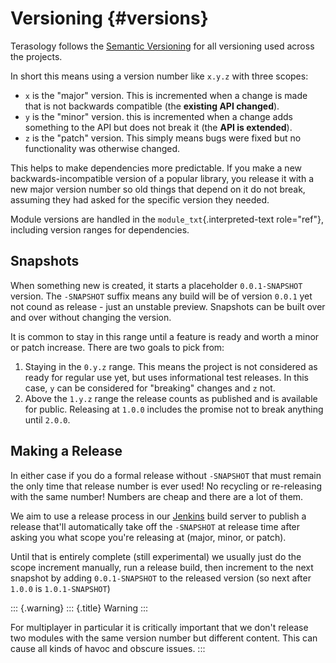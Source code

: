 Versioning {#versions}
==========

Terasology follows the [Semantic Versioning](http://semver.org/) for all
versioning used across the projects.

In short this means using a version number like `x.y.z` with three
scopes:

-   `x` is the \"major\" version. This is incremented when a change is
    made that is not backwards compatible (the **existing API
    changed**).
-   `y` is the \"minor\" version. this is incremented when a change adds
    something to the API but does not break it (the **API is
    extended**).
-   `z` is the \"patch\" version. This simply means bugs were fixed but
    no functionality was otherwise changed.

This helps to make dependencies more predictable. If you make a new
backwards-incompatible version of a popular library, you release it with
a new major version number so old things that depend on it do not break,
assuming they had asked for the specific version they needed.

Module versions are handled in the `module_txt`{.interpreted-text
role="ref"}, including version ranges for dependencies.

Snapshots
---------

When something new is created, it starts a placeholder `0.0.1-SNAPSHOT`
version. The `-SNAPSHOT` suffix means any build will be of version
`0.0.1` yet not cound as release - just an unstable preview. Snapshots
can be built over and over without changing the version.

It is common to stay in this range until a feature is ready and worth a
minor or patch increase. There are two goals to pick from:

1.  Staying in the `0.y.z` range. This means the project is not
    considered as ready for regular use yet, but uses informational test
    releases. In this case, `y` can be considered for \"breaking\"
    changes and `z` not.
2.  Above the `1.y.z` range the release counts as published and is
    available for public. Releasing at `1.0.0` includes the promise not
    to break anything until `2.0.0`.

Making a Release
----------------

In either case if you do a formal release without `-SNAPSHOT` that must
remain the only time that release number is ever used! No recycling or
re-releasing with the same number! Numbers are cheap and there are a lot
of them.

We aim to use a release process in our
[Jenkins](http://jenkins.terasology.org/) build server to publish a
release that\'ll automatically take off the `-SNAPSHOT` at release time
after asking you what scope you\'re releasing at (major, minor, or
patch).

Until that is entirely complete (still experimental) we usually just do
the scope increment manually, run a release build, then increment to the
next snapshot by adding `0.0.1-SNAPSHOT` to the released version (so
next after `1.0.0` is `1.0.1-SNAPSHOT`)

::: {.warning}
::: {.title}
Warning
:::

For multiplayer in particular it is critically important that we don\'t
release two modules with the same version number but different content.
This can cause all kinds of havoc and obscure issues.
:::
